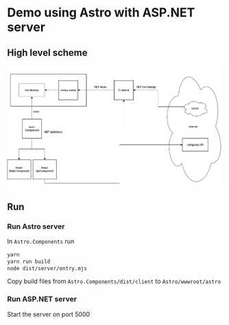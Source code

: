 # Demo using Astro with ASP.NET server

## High level scheme

![](Astro.NET.drawio.png)

## Run
### Run Astro server
In `Astro.Components` run
```shell
yarn
yarn run build
node dist/server/entry.mjs
```

Copy build files from `Astro.Components/dist/client` to `Astro/wwwroot/astro`

### Run ASP.NET server
Start the server on port 5000
